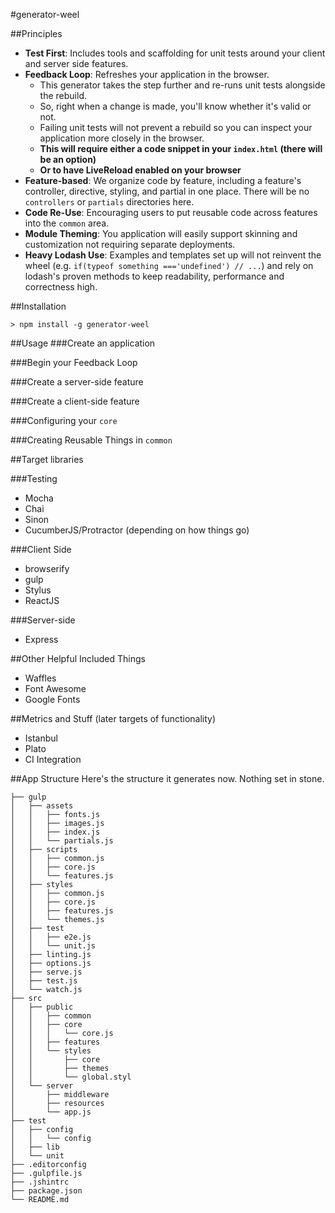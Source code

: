 #generator-weel

##Principles
* **Test First**: Includes tools and scaffolding for unit tests around your
client and server side features.
* **Feedback Loop**: Refreshes your application in the browser.
  * This generator takes the step further and re-runs unit tests alongside the rebuild.
  * So, right when a change is made, you'll know whether it's valid or not.
  * Failing unit tests will not prevent a rebuild so you can inspect your application more closely in the browser.
  * **This will require either a code snippet in your `index.html` (there will be an option)**
  * **Or to have LiveReload enabled on your browser**
* **Feature-based**: We organize code by feature, including a feature's
controller, directive, styling, and partial in one place. There will be no
`controllers` or `partials` directories here.
* **Code Re-Use**: Encouraging users to put reusable code across features into
the `common` area.
* **Module Theming**: You application will easily support skinning and
customization not requiring separate deployments.
* **Heavy Lodash Use**: Examples and templates set up will not reinvent the
wheel (e.g. `if(typeof something ==='undefined') // ...`) and rely on
lodash's proven methods to keep readability, performance and correctness high.

##Installation
```
> npm install -g generator-weel
```

##Usage
###Create an application

###Begin your Feedback Loop

###Create a server-side feature

###Create a client-side feature

###Configuring your `core`

###Creating Reusable Things in `common`

##Target libraries

###Testing
* Mocha
* Chai
* Sinon
* CucumberJS/Protractor (depending on how things go)

###Client Side
* browserify
* gulp
* Stylus
* ReactJS

###Server-side
* Express

##Other Helpful Included Things
* Waffles
* Font Awesome 
* Google Fonts

##Metrics and Stuff (later targets of functionality)
* Istanbul
* Plato
* CI Integration

##App Structure
Here's the structure it generates now. Nothing set in stone.
```
├── gulp
│   ├── assets
│   │   ├── fonts.js
│   │   ├── images.js
│   │   ├── index.js
│   │   └── partials.js
│   ├── scripts
│   │   ├── common.js
│   │   ├── core.js
│   │   └── features.js
│   ├── styles
│   │   ├── common.js
│   │   ├── core.js
│   │   ├── features.js
│   │   └── themes.js
│   ├── test
│   │   ├── e2e.js
│   │   └── unit.js
│   ├── linting.js
│   ├── options.js
│   ├── serve.js
│   ├── test.js
│   └── watch.js
├── src
│   ├── public
│   │   ├── common
│   │   ├── core
│   │   │   └── core.js
│   │   ├── features
│   │   └── styles
│   │       ├── core
│   │       ├── themes
│   │       └── global.styl
│   └── server
│       ├── middleware
│       ├── resources
│       └── app.js
├── test
│   ├── config
│   │   └── config
│   ├── lib
│   └── unit
├── .editorconfig
├── .gulpfile.js
├── .jshintrc
├── package.json
└── README.md
```
